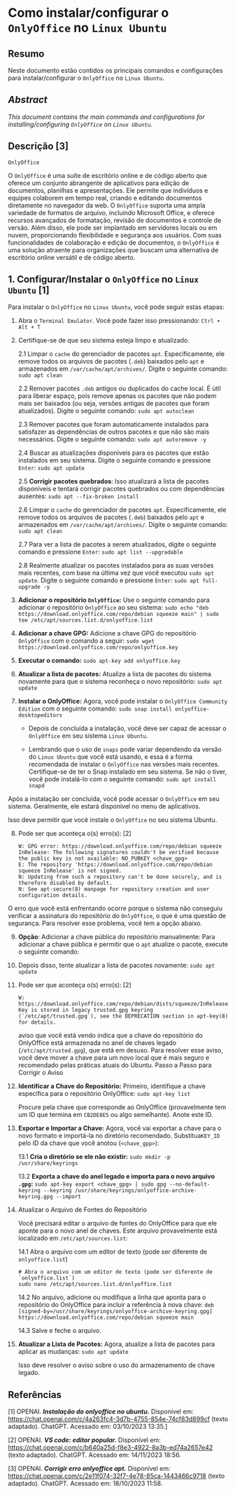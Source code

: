 # Como instalar/configurar o `OnlyOffice` no `Linux Ubuntu`

## Resumo

Neste documento estão contidos os principais comandos e configurações para instalar/configurar o `OnlyOffice` no `Linux Ubuntu`.

## _Abstract_

_This document contains the main commands and configurations for installing/configuring `OnlyOffice` on `Linux Ubuntu`._

## Descrição [3]

`OnlyOffice`

O `OnlyOffice` é uma suíte de escritório online e de código aberto que oferece um conjunto abrangente de aplicativos para edição de documentos, planilhas e apresentações. Ele permite que indivíduos e equipes colaborem em tempo real, criando e editando documentos diretamente no navegador da web. O `OnlyOffice` suporta uma ampla variedade de formatos de arquivo, incluindo Microsoft Office, e oferece recursos avançados de formatação, revisão de documentos e controle de versão. Além disso, ele pode ser implantado em servidores locais ou em nuvem, proporcionando flexibilidade e segurança aos usuários. Com suas funcionalidades de colaboração e edição de documentos, o `OnlyOffice` é uma solução atraente para organizações que buscam uma alternativa de escritório online versátil e de código aberto.


## 1. Configurar/Instalar o `OnlyOffice` no `Linux Ubuntu` [1]

Para instalar o `OnlyOffice` no `Linux Ubuntu`, você pode seguir estas etapas:

1. Abra o `Terminal Emulator`. Você pode fazer isso pressionando: `Ctrl + Alt + T`


2. Certifique-se de que seu sistema esteja limpo e atualizado.

    2.1 Limpar o `cache` do gerenciador de pacotes `apt`. Especificamente, ele remove todos os arquivos de pacotes (`.deb`) baixados pelo `apt` e armazenados em `/var/cache/apt/archives/`. Digite o seguinte comando: `sudo apt clean` 
    
    2.2 Remover pacotes `.deb` antigos ou duplicados do cache local. É útil para liberar espaço, pois remove apenas os pacotes que não podem mais ser baixados (ou seja, versões antigas de pacotes que foram atualizados). Digite o seguinte comando: `sudo apt autoclean`

    2.3 Remover pacotes que foram automaticamente instalados para satisfazer as dependências de outros pacotes e que não são mais necessários. Digite o seguinte comando: `sudo apt autoremove -y`

    2.4 Buscar as atualizações disponíveis para os pacotes que estão instalados em seu sistema. Digite o seguinte comando e pressione `Enter`: `sudo apt update`

    2.5 **Corrigir pacotes quebrados**: Isso atualizará a lista de pacotes disponíveis e tentará corrigir pacotes quebrados ou com dependências ausentes: `sudo apt --fix-broken install`

    2.6 Limpar o `cache` do gerenciador de pacotes `apt`. Especificamente, ele remove todos os arquivos de pacotes (`.deb`) baixados pelo `apt` e armazenados em `/var/cache/apt/archives/`. Digite o seguinte comando: `sudo apt clean` 
    
    2.7 Para ver a lista de pacotes a serem atualizados, digite o seguinte comando e pressione `Enter`:  `sudo apt list --upgradable`

    2.8 Realmente atualizar os pacotes instalados para as suas versões mais recentes, com base na última vez que você executou `sudo apt update`. Digite o seguinte comando e pressione `Enter`: `sudo apt full-upgrade -y`
    

3. **Adicionar o repositório `OnlyOffice`:** Use o seguinte comando para adicionar o repositório `OnlyOffice` ao seu sistema: `sudo echo "deb https://download.onlyoffice.com/repo/debian squeeze main" | sudo tee /etc/apt/sources.list.d/onlyoffice.list`

4. **Adicionar a chave GPG:** Adicione a chave GPG do repositório `OnlyOffice` com o comando a seguir: `sudo wget https://download.onlyoffice.com/repo/onlyoffice.key`

5. **Executar o comando:** `sudo apt-key add onlyoffice.key`

6. **Atualizar a lista de pacotes:** Atualize a lista de pacotes do sistema novamente para que o sistema reconheça o novo repositório: `sudo apt update`

7. **Instalar o OnlyOffice:** Agora, você pode instalar o `OnlyOffice Community Edition` com o seguinte comando: `sudo snap install onlyoffice-desktopeditors`

    - Depois de concluída a instalação, você deve ser capaz de acessar o `OnlyOffice` em seu sistema `Linux Ubuntu`.

    - Lembrando que o uso de `snaps` pode variar dependendo da versão do `Linux Ubuntu` que você está usando, e essa é a forma recomendada de instalar o `OnlyOffice` nas versões mais recentes. Certifique-se de ter o Snap instalado em seu sistema. Se não o tiver, você pode instalá-lo com o seguinte comando: `sudo apt install snapd`

Após a instalação ser concluída, você pode acessar o `OnlyOffice` em seu sistema. Geralmente, ele estará disponível no menu de aplicativos.

Isso deve permitir que você instale o `OnlyOffice` no seu sistema Ubuntu.


8. Pode ser que aconteça o(s) erro(s): [2]

    ```
    W: GPG error: https://download.onlyoffice.com/repo/debian squeeze InRelease: The following signatures couldn't be verified because the public key is not available: NO_PUBKEY <chave_gpg>
    E: The repository 'https://download.onlyoffice.com/repo/debian squeeze InRelease' is not signed.
    N: Updating from such a repository can't be done securely, and is therefore disabled by default.
    N: See apt-secure(8) manpage for repository creation and user configuration details.
    ```

O erro que você está enfrentando ocorre porque o sistema não conseguiu verificar a assinatura do repositório do `OnlyOffice`, o que é uma questão de segurança. Para resolver esse problema, você tem a opção abaixo.

9. **Opção**: Adicionar a chave pública do repositório manualmente: Para adicionar a chave pública e permitir que o `apt` atualize o pacote, execute o seguinte comando: `
`

10. Depois disso, tente atualizar a lista de pacotes novamente: `sudo apt update`

11. Pode ser que aconteça o(s) erro(s): [2]

    ```
    W: https://download.onlyoffice.com/repo/debian/dists/squeeze/InRelease: Key is stored in legacy trusted.gpg keyring (`/etc/apt/trusted.gpg`), see the DEPRECATION section in apt-key(8) for details.
    ```
    aviso que você está vendo indica que a chave do repositório do OnlyOffice está armazenada no anel de chaves legado (`/etc/apt/trusted.gpg`), que está em desuso. Para resolver esse aviso, você deve mover a chave para um novo local que é mais seguro e recomendado pelas práticas atuais do Ubuntu.
    Passo a Passo para Corrigir o Aviso

12. **Identificar a Chave do Repositório:** Primeiro, identifique a chave específica para o repositório OnlyOffice: `sudo apt-key list`

    Procure pela chave que corresponde ao OnlyOffice (provavelmente tem um ID que termina em `CB2DE8E5` ou algo semelhante). Anote este ID.

13. **Exportar e Importar a Chave:** Agora, você vai exportar a chave para o novo formato e importá-la no diretório recomendado. Substitua`KEY_ID` pelo ID da chave que você anotou (`<chave_gpp>`):

    13.1 **Cria o diretório se ele não existir:** `sudo mkdir -p /usr/share/keyrings`

    13.2 **Exporta a chave do anel legado e importa para o novo arquivo `.gpg`:** `sudo apt-key export <chave_gpg> | sudo gpg --no-default-keyring --keyring /usr/share/keyrings/onlyoffice-archive-keyring.gpg --import`

14. Atualizar o Arquivo de Fontes do Repositório

    Você precisará editar o arquivo de fontes do OnlyOffice para que ele aponte para o novo anel de chaves. Este arquivo provavelmente está localizado em `/etc/apt/sources.list`:

    14.1 Abra o arquivo com um editor de texto (pode ser diferente de `onlyoffice.list`)

    ```
    # Abra o arquivo com um editor de texto (pode ser diferente de `onlyoffice.list`)
    sudo nano /etc/apt/sources.list.d/onlyoffice.list
    ```

    14.2 No arquivo, adicione ou modifique a linha que aponta para o repositório do OnlyOffice para incluir a referência à nova chave: `deb [signed-by=/usr/share/keyrings/onlyoffice-archive-keyring.gpg] https://download.onlyoffice.com/repo/debian squeeze main`

    14.3 Salve e feche o arquivo.

15. **Atualizar a Lista de Pacotes:** Agora, atualize a lista de pacotes para aplicar as mudanças: `sudo apt update`

    Isso deve resolver o aviso sobre o uso do armazenamento de chave legado.

## Referências

[1] OPENAI. ***Instalação do onlyoffice no ubuntu.*** Disponível em: <https://chat.openai.com/c/4a263fc4-3d7b-4755-854e-74cf83d899cf> (texto adaptado). ChatGPT. Acessado em: 03/10/2023 13:35.]

[2] OPENAI. ***VS code: editor popular.*** Disponível em: <https://chat.openai.com/c/b640a25d-f8e3-4922-8a3b-ed74a2657e42> (texto adaptado). ChatGPT. Acessado em: 14/11/2023 18:56.

[3] OPENAI. ***Corrigir erro onlyoffice apt.*** Disponível em: <https://chat.openai.com/c/2e11f074-32f7-4e78-85ca-1443466c9718> (texto adaptado). ChatGPT. Acessado em: 18/10/2023 11:58.

